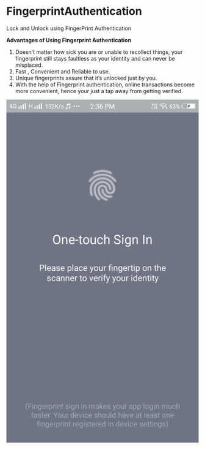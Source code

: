 # FingerprintAuthentication
Lock and Unlock using FingerPrint Authentication


**Advantages of Using Fingerprint Authentication**

1. Doesn’t matter how sick you are or unable to recollect things, your fingerprint still stays faultless as your identity and can never be misplaced.
2. Fast , Convenient and Reliable to use.
3. Unique fingerprints assure that it’s unlocked just by you.
4. With the help of Fingerprint authentication, online transactions become more convenient, hence your just a tap away from getting verified.

![Android Fingerprint Authentication](https://raw.githubusercontent.com/jayeshpansheriya/FingerprintAuthentication/master/Screenshot_20180726_143627.jpg)
